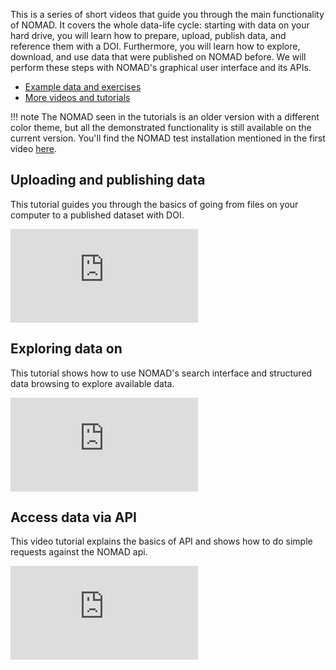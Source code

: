 This is a series of short videos that guide you through the main functionality of NOMAD.
It covers the whole data-life cycle: starting with data on your hard drive,
you will learn how to prepare, upload, publish data, and reference them with a DOI.
Furthermore, you will learn how to explore, download, and use data that were published on NOMAD before.
We will perform these steps with NOMAD's graphical user interface and its APIs.

- [Example data and exercises](https://www.fairmat-nfdi.eu/events/fairmat-tutorial-1/tutorial-1-materials)
- [More videos and tutorials](https://youtube.com/playlist?list=PLrRaxjvn6FDW-_DzZ4OShfMPcTtnFoynT)

!!! note
    The NOMAD seen in the tutorials is an older version with a different color theme,
    but all the demonstrated functionality is still available on the current version.
    You'll find the NOMAD test installation mentioned in the first video
    [here](https://nomad-lab.eu/prod/v1/test/gui/search/entries).

## Uploading and publishing data

This tutorial guides you through the basics of going from files on your computer
to a published dataset with DOI.

<div class="youtube">
<iframe src="https://www.youtube.com/embed/3rVvfYoUbO0" title="YouTube video player" frameborder="0" allow="accelerometer; autoplay; clipboard-write; encrypted-media; gyroscope; picture-in-picture" allowfullscreen></iframe>
</div>

## Exploring data on

This tutorial shows how to use NOMAD's search interface and structured data browsing to explore available data.

<div class="youtube">
<iframe src="https://www.youtube.com/embed/38S2U-TIvxE" title="YouTube video player" frameborder="0" allow="accelerometer; autoplay; clipboard-write; encrypted-media; gyroscope; picture-in-picture" allowfullscreen></iframe>
</div>


## Access data via API

This video tutorial explains the basics of API and shows how to do simple requests
against the NOMAD api.

<div class="youtube">
<iframe src="https://www.youtube.com/embed/G1frBCrxC0g" title="YouTube video player" frameborder="0" allow="accelerometer; autoplay; clipboard-write; encrypted-media; gyroscope; picture-in-picture" allowfullscreen></iframe>
</div>


